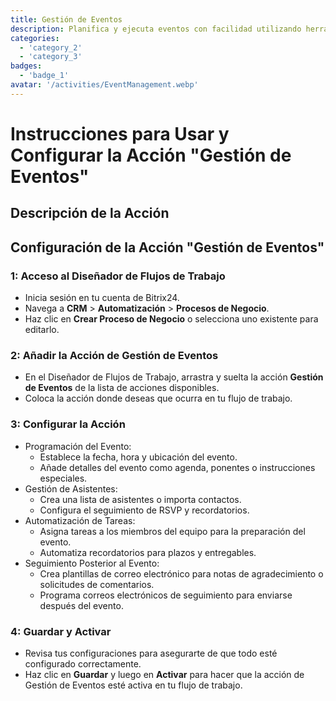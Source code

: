 ```yaml
---
title: Gestión de Eventos
description: Planifica y ejecuta eventos con facilidad utilizando herramientas dedicadas.
categories: 
  - 'category_2'
  - 'category_3'
badges: 
  - 'badge_1'
avatar: '/activities/EventManagement.webp'
---
```

# Instrucciones para Usar y Configurar la Acción "Gestión de Eventos"

## Descripción de la Acción

## **Configuración de la Acción "Gestión de Eventos"**

### 1: Acceso al Diseñador de Flujos de Trabajo
- Inicia sesión en tu cuenta de Bitrix24.
- Navega a **CRM** > **Automatización** > **Procesos de Negocio**.
- Haz clic en **Crear Proceso de Negocio** o selecciona uno existente para editarlo.

### 2: Añadir la Acción de Gestión de Eventos
- En el Diseñador de Flujos de Trabajo, arrastra y suelta la acción **Gestión de Eventos** de la lista de acciones disponibles.
- Coloca la acción donde deseas que ocurra en tu flujo de trabajo.

### 3: Configurar la Acción
- Programación del Evento:
  - Establece la fecha, hora y ubicación del evento.
  - Añade detalles del evento como agenda, ponentes o instrucciones especiales.
- Gestión de Asistentes:
  - Crea una lista de asistentes o importa contactos.
  - Configura el seguimiento de RSVP y recordatorios.
- Automatización de Tareas:
  - Asigna tareas a los miembros del equipo para la preparación del evento.
  - Automatiza recordatorios para plazos y entregables.
- Seguimiento Posterior al Evento:
  - Crea plantillas de correo electrónico para notas de agradecimiento o solicitudes de comentarios.
  - Programa correos electrónicos de seguimiento para enviarse después del evento.

### 4: Guardar y Activar
- Revisa tus configuraciones para asegurarte de que todo esté configurado correctamente.
- Haz clic en **Guardar** y luego en **Activar** para hacer que la acción de Gestión de Eventos esté activa en tu flujo de trabajo.